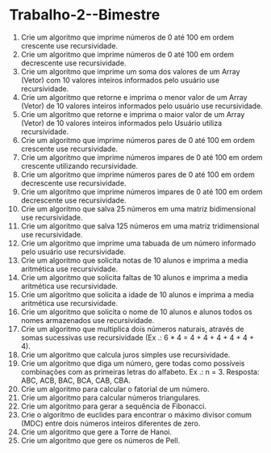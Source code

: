 # Trabalho-2--Bimestre

01) Crie um algoritmo que imprime números de 0 até 100 em ordem crescente use recursividade.
02) Crie um algoritmo que imprime números de 0 até 100 em ordem decrescente use recursividade.
03) Crie um algoritmo que imprime um soma dos valores de um Array (Vetor) com 10 valores inteiros informados pelo usuário use recursividade.
04) Crie um algoritmo que retorne e imprima o menor valor de um Array (Vetor) de 10 valores inteiros informados pelo usuário use recursividade.
05) Crie um algoritmo que retorne e imprima o maior valor de um Array (Vetor) de 10 valores inteiros informados pelo Usuário utiliza recursividade.
06) Crie um algoritmo que imprime números pares de 0 até 100 em ordem crescente use recursividade.
07) Crie um algoritmo que imprime números impares de 0 até 100 em ordem crescente utilizando recursividade.
08) Crie um algoritmo que imprime números pares de 0 até 100 em ordem decrescente use recursividade.
09) Crie um algoritmo que imprime números impares de 0 até 100 em ordem decrescente use recursividade.
10) Crie um algoritmo que salva 25 números em uma matriz bidimensional use recursividade.
11) Crie um algoritmo que salva 125 números em uma matriz tridimensional use recursividade.
12) Crie um algoritmo que imprime uma tabuada de um número informado pelo usuário use recursividade.
13) Crie um algoritmo que solicita notas de 10 alunos e imprima a media aritmética use recursividade.
14) Crie um algoritmo que solicita faltas de 10 alunos e imprima a media aritmética use recursividade.
15) Crie um algoritmo que solicita a idade de 10 alunos e imprima a media aritmética use recursividade.
16) Crie um algoritmo que solicita o nome de 10 alunos e alunos todos os nomes armazenados use recursividade.
17) Crie um algoritmo que multiplica dois números naturais, através de somas sucessivas use recursividade (Ex .: 6 * 4 = 4 + 4 + 4 + 4 + 4 + 4).
18) Crie um algoritmo que calcula juros simples use recursividade.
19) Crie um algoritmo que diga um número, gere todas como possíveis combinações com as primeiras letras do alfabeto. Ex .: n = 3. Resposta: ABC, ACB, BAC, BCA, CAB, CBA.
20) Crie um algoritmo para calcular o fatorial de um número.
21) Crie um algoritmo para calcular números triangulares.
22) Crie um algoritmo para gerar a sequência de Fibonacci.
23) Crie o algoritmo de euclides para encontrar o máximo divisor comum (MDC) entre dois números inteiros diferentes de zero.
24) Crie um algoritmo que gere a Torre de Hanoi.
25) Crie um algoritmo que gere os números de Pell.
